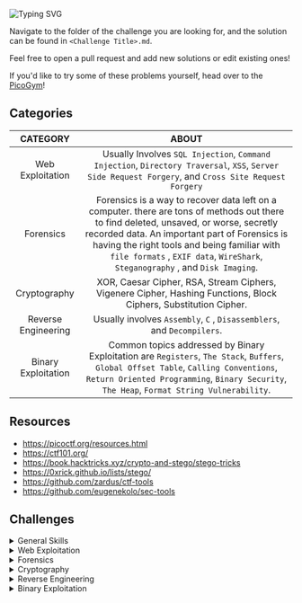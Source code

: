 ![Typing SVG](https://readme-typing-svg.herokuapp.com?font=Fira+Code&size=30&duration=3000&pause=750&color=41F72E&width=435&lines=picoCTF+Writeups)

Navigate to the folder of the challenge you are looking for, and the solution can be found in `<Challenge Title>.md`. 

Feel free to open a pull request and add new solutions or edit existing ones!

If you'd like to try some of these problems yourself, head over to the [PicoGym](https://play.picoctf.org/practice)!

## Categories

|CATEGORY|ABOUT|
|:------:|:---:|
|Web Exploitation|Usually Involves `SQL Injection`, `Command Injection`, `Directory Traversal`, `XSS`, `Server Side Request Forgery`, and `Cross Site Request Forgery`|
|Forensics|Forensics is a way to recover data left on a computer. there are tons of methods out there to find deleted, unsaved, or worse, secretly recorded data. An important part of Forensics is having the right tools and being familiar with `file formats` , `EXIF data`, `WireShark`, `Steganography` , and `Disk Imaging`.|
|Cryptography|XOR, Caesar Cipher, RSA, Stream Ciphers, Vigenere Cipher, Hashing Functions, Block Ciphers, Substitution Cipher.|
|Reverse Engineering|Usually involves `Assembly`, `C` , `Disassemblers`, and `Decompilers`.|
|Binary Exploitation|Common topics addressed by Binary Exploitation are `Registers`, `The Stack`, `Buffers`, `Global Offset Table`, `Calling Conventions`, `Return Oriented Programming`, `Binary Security`, `The Heap`, `Format String Vulnerability`.|

## Resources
- https://picoctf.org/resources.html
- https://ctf101.org/
- https://book.hacktricks.xyz/crypto-and-stego/stego-tricks
- https://0xrick.github.io/lists/stego/
- https://github.com/zardus/ctf-tools
- https://github.com/eugenekolo/sec-tools

## Challenges

<details>
<summary>General Skills</summary>

|Problems|Website|Points|
|--------|------|-----|
|[Obedient Cat](./General%20Skills/Obedient%20Cat/Obedient%20Cat.md)|[picoCTF](https://play.picoctf.org/practice/challenge/147)|5|
|[Wave a flag](./General%20Skills/Wave%20a%20flag/Wave%20a%20flag.md)|[picoCTF](https://play.picoctf.org/practice/challenge/170)|10|
|[Python Wrangling](./General%20Skills/Python%20Wrangling/Python%20Wrangling.md)|[picoCTF](https://play.picoctf.org/practice/challenge/166)|10|
|[Nice netcat...](./General%20Skills/Nice%20netcat.../Nice%20netcat....md)|[picoCTF](https://play.picoctf.org/practice/challenge/156)|15|
|[Static ain't always noise](./General%20Skills/Static%20ain't%20always%20noise/Static%20ain't%20always%20noise.md)|[picoCTF](https://play.picoctf.org/practice/challenge/163)|20|
|[Tab, Tab, Attack](./General%20Skills/Tab,%20Tab,%20Attack/Tab,%20Tab,%20Attack.md)|[picoCTF](https://play.picoctf.org/practice/challenge/176)|20|
|[Magikarp Ground Mission](./General%20Skills/Magikarp%20Ground%20Mission/Magikarp%20Ground%20Mission.md)|[picoCTF](https://play.picoctf.org/practice/challenge/189)|30|
|[Lets Warm Up](./General%20Skills/Lets%20Warm%20Up/Lets%20Warm%20Up.md)|[picoCTF](https://play.picoctf.org/practice/challenge/22)|50|
|[Warmed Up](./General%20Skills/Warmed%20Up/Warmed%20Up.md)|[picoCTF](https://play.picoctf.org/practice/challenge/58)|50|
|[2Warm](./General%20Skills/2Warm/2Warm.md)|[picoCTF](https://play.picoctf.org/practice/challenge/86)|50|
|[Super SSH](./General%20Skills/Super%20SSH/Super%20SSH.md)|[picoCTF](https://play.picoctf.org/practice/challenge/424)|25|
|[Commitment Issues](./General%20Skills/Commitment%20Issues/Commitment%20Issues.md)|[picoCTF](https://play.picoctf.org/practice/challenge/411)|50|
|[Time Machine](./General%20Skills/Time%20Machine/Time%20Machine.md)|[picoCTF](https://play.picoctf.org/practice/challenge/425)|50|


</details>

<details>
<summary>Web Exploitation</summary>

|Problems|Website|Points|
|--------|------|-----|
|[GET aHEAD](./Web%20Exploitation/GET%20aHEAD/GET%20aHEAD.md)|[picoCTF](https://play.picoctf.org/practice/challenge/132)|20|
|[Cookies](./Web%20Exploitation/Cookies/Cookies.md)|[picoCTF](https://play.picoctf.org/practice/challenge/173)|40|
|[Insp3ct0r](./Web%20Exploitation/Insp3ct0r/Insp3ct0r.md)|[picoCTF](https://play.picoctf.org/practice/challenge/18)|50|
|[Scavenger Hunt](./Web%20Exploitation/Scavenger%20Hunt/Scavenger%20Hunt.md)|[picoCTF](https://play.picoctf.org/practice/challenge/161)|50|
|[Bookmarklet](./Web%20Exploitation/Bookmarklet/Bookmarklet.md)|[picoCTF](https://play.picoctf.org/practice/challenge/406)|50|
|[WebDecode](./Web%20Exploitation/WebDecode/WebDecode.md)|[picoCTF](https://play.picoctf.org/practice/challenge/427)|50|
|[Some Assembly Required 1](./Web%20Exploitation/Some%20Assembly%20Required%201/Some%20Assembly%20Required%201.md)|[picoCTF](https://play.picoctf.org/practice/challenge/152)|70|

</details>

<details>
<summary>Forensics</summary>

|Problems|Website|Points|
|--------|------|-----|
|[Information](./Forensics/Information/Information.md)|[picoCTF](https://play.picoctf.org/practice/challenge/186)|10|
|[Matryoshka doll](./Forensics/Matryoshka%20doll/Matryoshka%20doll.md)|[picoCTF](https://play.picoctf.org/practice/challenge/129)|30|
|[Glory of the Garden](./Forensics/Glory%20of%20the%20Garden/Glory%20of%20the%20Garden.md)|[picoCTF](https://play.picoctf.org/practice/challenge/44)|50|
|[tunn3l v1s10n](./Forensics/tunn3l%20v1s10n/tunn3l%20v1s10n.md)|[picoCTF](https://play.picoctf.org/practice/challenge/112)|40|
|[Wireshark doo dooo do doo...](./Forensics/Wireshark%20doo%20dooo%20do%20doo.../Wireshark%20doo%20dooo%20do%20doo....md)|[picoCTF](https://play.picoctf.org/practice/challenge/115)|50|
|[MacroHard WeakEdge](./Forensics/MacroHard%20WeakEdge/MacroHard%20WeakEdge.md)|[picoCTF](https://play.picoctf.org/practice/challenge/130)|60|
|[Scan Surprise](./Forensics/Scan%20Surprise/Scan%20Surprise.md)|[picoCTF](https://play.picoctf.org/practice/challenge/444)|50|
|[Verify](./Forensics/Verify/Verify.md)|[picoCTF](https://play.picoctf.org/practice/challenge/450)|50|

</details>

<details>
<summary>Cryptography</summary>

|Problems|Website|Points|
|--------|------|-----|
|[Mod 26](./Cryptography/Mod%2026/Mod%2026.md)|[picoCTF](https://play.picoctf.org/practice/challenge/144)|10|
|[Mind your Ps and Qs](./Cryptography/Mind%20your%20Ps%20and%20Qs/Mind%20your%20Ps%20and%20Qs.md)|[picoCTF](https://play.picoctf.org/practice/challenge/162)|20|
|[Easy Peasy](./Cryptography/Easy%20Peasy/Easy%20Peasy.md)|[picoCTF](https://play.picoctf.org/practice/challenge/125)|40|
|[The Numbers](./Cryptography/The%20Numbers/The%20Numbers.md)|[picoCTF](https://play.picoctf.org/practice/challenge/68)|50|
|[New Caesar](./Cryptography/New%20Caesar/New%20Caesar.md)|[picoCTF](https://play.picoctf.org/practice/challenge/158)|60|
|[interencdec](./Cryptography/interencdec/interencdec.md)|[picoCTF](https://play.picoctf.org/practice/challenge/418)|50|

</details>

<details>
<summary>Reverse Engineering</summary>

|Problems|Website|Points|
|--------|------|-----|
|[Transformation](./Reverse%20Engineering/Transformation/Transformation.md)|[picoCTF](https://play.picoctf.org/practice/challenge/104)|20|
|[keygenme-py](./Reverse%20Engineering/keygenme-py/keygenme-py.md)|[picoCTF](https://play.picoctf.org/practice/challenge/121)|30|
|[crackme-py](./Reverse%20Engineering/crackme-py/crackme-py.md)|[picoCTF](https://play.picoctf.org/practice/challenge/175)|30|
|[vault-door-training](./Reverse%20Engineering/vault-door-training/vault-door-training.md)|[picoCTF](https://play.picoctf.org/practice/challenge/7)|50|
|[ARMssembly 0](./Reverse%20Engineering/ARMssembly%200/ARMssembly%200.md)|[picoCTF](https://play.picoctf.org/practice/challenge/160)|40|
|[Shop](./Reverse%20Engineering/Shop/Shop.md)|[picoCTF](https://play.picoctf.org/practice/challenge/134)|50|
|[speeds and feeds](./Reverse%20Engineering/speeds%20and%20feeds/speeds%20and%20feeds.md)|[picoCTF](https://play.picoctf.org/practice/challenge/116)|50|
|[ARMssembly 1](./Reverse%20Engineering/ARMssembly%201/ARMssembly%201.md)|[picoCTF](https://play.picoctf.org/practice/challenge/111)|70|

</details>

<details>
<summary>Binary Exploitation</summary>

|Problems|Website|Points|
|--------|------|-----|
|[Stonks](./Binary%20Exploitation/Stonks/Stonks.md)|[picoCTF](https://play.picoctf.org/practice/challenge/105)|20|
|[format string 0](./Binary%20Exploitation/format%20string%200/format%20string%200.md)|[picoCTF](https://play.picoctf.org/practice/challenge/433)|50|
|[heap 0](./Binary%20Exploitation/heap%200/heap%200.md)|[picoCTF](https://play.picoctf.org/practice/challenge/438)|50|

</details>
